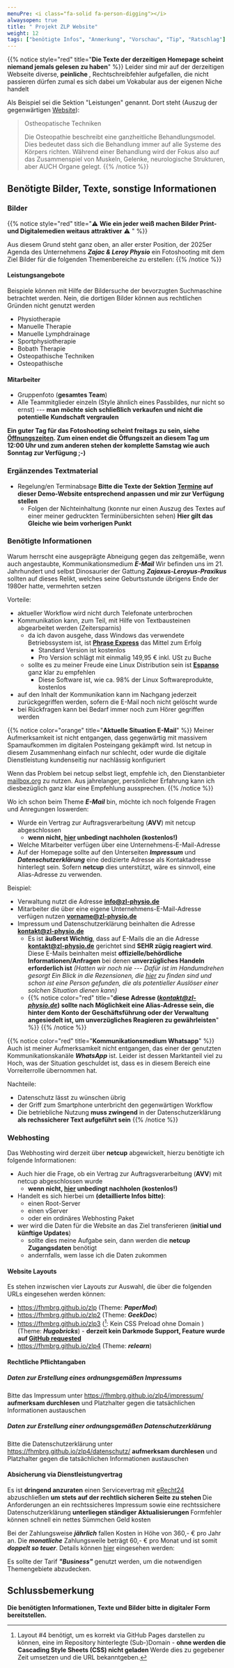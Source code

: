 ```yaml
---
menuPre: <i class="fa-solid fa-person-digging"></i>
alwaysopen: true
title: " Projekt ZLP Website"
weight: 12
tags: ["benötigte Infos", "Anmerkung", "Vorschau", "Tip", "Ratschlag"]
---
```


{{% notice style="red" title="**Die Texte der derzeitigen Homepage scheint niemand jemals gelesen zu haben**" %}}
Leider sind mir auf der derzeitigen Webseite diverse, **peinliche <i class="fa-solid fa-triangle-exclamation"></i>**, Rechtschreibfehler aufgefallen, die nicht passieren dürfen zumal es sich dabei um Vokabular aus der eigenen Niche handelt <i class="fa-solid fa-triangle-exclamation"></i>

Als Beispiel sei die Sektion "Leistungen" genannt. Dort steht (Auszug der gegenwärtigen [Website](https://zl-physio.de/leistungen)):

> Ostheopatische Techniken
>
> Die Osteopathie beschreibt eine ganzheitliche Behandlungsmodel. Dies bedeutet dass sich die Behandlung immer auf alle Systeme des Körpers richten. Während einer Behandlung wird der Fokus also auf das Zusammenspiel von Muskeln, Gelenke, neurologische Strukturen, aber AUCH Organe gelegt.
{{% /notice %}}

## Benötigte Bilder, Texte, sonstige Informationen

### Bilder

{{% notice style="red" title="⚠️  **Wie ein jeder weiß machen Bilder Print- und Digitalemedien weitaus attraktiver** ⚠️ " %}}

Aus diesem Grund steht ganz oben, an aller erster Position, der 2025er Agenda des Unternehmens ***Zajac & Leroy Physio*** ein Fotoshooting mit dem Ziel Bilder für die folgenden Themenbereiche zu erstellen:
{{% /notice %}}

#### Leistungsangebote

Beispiele können mit Hilfe der Bildersuche der bevorzugten Suchmaschine betrachtet werden. Nein, die dortigen Bilder können aus rechtlichen Gründen nicht genutzt werden <i class="fa-solid fa-triangle-exclamation"></i>

- Physiotherapie
- Manuelle Therapie
- Manuelle Lymphdrainage
- Sportphysiotherapie
- Bobath Therapie
- Osteopathische Techniken
- Osteopathische

#### Mitarbeiter

- Gruppenfoto (**gesamtes Team**)
- Alle Teammitglieder einzeln (Style ähnlich eines Passbildes, nur nicht so ernst) --- **man möchte sich schließlich verkaufen und nicht die potentielle Kundschaft vergraulen <i class="fa-solid fa-triangle-exclamation"></i>**

**Ein guter Tag für das Fotoshooting scheint freitags zu sein, siehe [Öffnungszeiten](/kontakt/oeffnungszeiten). Zum einen endet die Öffungszeit an diesem Tag um 12:00 Uhr und zum anderen stehen der komplette Samstag wie auch Sonntag zur Verfügung ;-)**

### Ergänzendes Textmaterial

- Regelung/en Terminabsage <i class="fa-solid fa-circle-question"></i> **Bitte die Texte der Sektion [Termine](/kontakt/termine/index.html) auf dieser Demo-Website entsprechend anpassen und mir zur Verfügung stellen <i class="fa-solid fa-triangle-exclamation"></i>**
  - Folgen der Nichteinhaltung (konnte nur einen Auszug des Textes auf einer meiner gedruckten Terminübersichten sehen) <i class="fa-solid fa-circle-question"></i> **Hier gilt das Gleiche wie beim vorherigen Punkt <i class="fa-solid fa-triangle-exclamation"></i>**

### Benötigte Informationen

Warum herrscht eine ausgeprägte Abneigung gegen das zeitgemäße, wenn auch angestaubte, Kommunikationsmedium ***E-Mail*** <i class="fa-solid fa-circle-question"></i> Wir befinden uns im 21. Jahrhundert und selbst Dinosaurier der Gattung ***Zajaxus-Leroyus-Praxikus*** sollten auf dieses Relikt, welches seine Geburtsstunde übrigens Ende der 1980er hatte, vermehrten setzen <i class="fa-solid fa-triangle-exclamation"></i>

Vorteile:

- aktueller Workflow wird nicht durch Telefonate unterbrochen
- Kommunikation kann, zum Teil, mit Hilfe von Textbausteinen abgearbeitet werden (Zeitersparnis)
  - da ich davon ausgehe, dass Windows das verwendete Betriebssystem ist, ist [**Phrase Express**](https://www.phraseexpress.com/de/) das Mittel zum Erfolg
    - Standard Version ist kostenlos
    - Pro Version schlägt mit einmalig 149,95 € inkl. USt zu Buche
  - sollte es zu meiner Freude eine Linux Distribution sein ist [**Espanso**](https://espanso.org/) ganz klar zu empfehlen
    - Diese Software ist, wie ca. 98% der Linux Softwareprodukte, kostenlos
- auf den Inhalt der Kommunikation kann im Nachgang jederzeit zurückgegriffen werden, sofern die E-Mail noch nicht gelöscht wurde
- bei Rückfragen kann bei Bedarf immer noch zum Hörer gegriffen werden

{{% notice color="orange" title="**Aktuelle Situation E-Mail**" %}}
Meiner Aufmerksamkeit ist nicht entgangen, dass gegenwärtig mit massivem Spamaufkommen im digitalen Posteingang gekämpft wird. Ist netcup in diesem Zusammenhang einfach nur schlecht, oder wurde die digitale Dienstleistung kundenseitig nur nachlässig konfiguriert <i class="fa-solid fa-circle-question"></i>

Wenn das Problem bei netcup selbst liegt, empfehle ich, den Dienstanbieter [mailbox.org](https://mailbox.org/de/business-mail#geschaeftskundentarife) zu nutzen. Aus jahrelanger, persönlicher Erfahrung kann ich diesbezüglich ganz klar eine Empfehlung aussprechen.
{{% /notice %}}

Wo ich schon beim Theme ***E-Mail*** bin, möchte ich noch folgende Fragen und Anregungen loswerden:

- Wurde ein Vertrag zur Auftragsverarbeitung (**AVV**) mit netcup abgeschlossen <i class="fa-solid fa-circle-question"></i>
  - **wenn nicht, [hier](https://helpcenter.netcup.com/de/wiki/general/avv/) unbedingt nachholen (kostenlos!) <i class="fa-solid fa-triangle-exclamation"></i>**
- Welche Mitarbeiter verfügen über eine Unternehmens-E-Mail-Adresse <i class="fa-solid fa-circle-question"></i>
- Auf der Homepage sollte auf den Unterseiten ***Impressum*** und ***Datenschutzerklärung*** eine dedizierte Adresse als Kontaktadresse hinterlegt sein. Sofern **netcup** dies unterstützt, wäre es sinnvoll, eine Alias-Adresse zu verwenden.

Beispiel:

- Verwaltung nutzt die Adresse **info@zl-physio.de**
- Mitarbeiter die über eine eigene Unternehmens-E-Mail-Adresse verfügen nutzen **vorname@zl-physio.de**
- Impressum und Datenschutzerklärung beinhalten die Adresse **kontakt@zl-physio.de**
  - Es ist **äußerst Wichtig**, dass auf E-Mails die an die Adresse **kontakt@zl-physio.de** gerichtet sind **SEHR zügig reagiert wird**. Diese E-Mails beinhalten meist **offizielle/behördliche Informationen/Anfragen** bei denen **unverzügliches Handeln erforderlich ist** *(Hatten wir noch nie <i class="fa-solid fa-triangle-exclamation"></i> --- Dafür ist im Handumdrehen gesorgt <i class="fa-solid fa-triangle-exclamation"></i> Ein Blick in die Rezensionen, die [hier](https://www.google.com/maps/place/Physiotherapie+Zajac+und+Leroy/@50.87651,6.4680137,17z/data=!4m17!1m8!3m7!1s0x47bf432875f7f7bf:0x9eb666fc3e9c51ca!2sM%C3%BChlenstra%C3%9Fe+2e,+52382+Niederzier!3b1!8m2!3d50.87651!4d6.470594!16s%2Fg%2F11c0y2g4dw!3m7!1s0x47bf43287132cead:0xe2a83537fda879ea!8m2!3d50.8764973!4d6.4705848!9m1!1b1!16s%2Fg%2F11cmrtzssm?entry=ttu&g_ep=EgoyMDI0MTIxMS4wIKXMDSoASAFQAw%3D%3D) zu finden sind und schon ist eine Person gefunden, die als potentieller Auslöser einer solchen Situation dienen kann)*
  - {{% notice color="red" title="**diese Adresse (***kontakt@zl-physio.de***) sollte nach Möglichkeit eine Alias-Adresse sein, die hinter dem Konto der Geschäftsführung oder der Verwaltung angesiedelt ist, um **unverzügliches Reagieren zu gewährleisten****" %}}
{{% /notice %}}

{{% notice color="red" title="**Kommunikationsmedium Whatsapp**" %}}
Auch ist meiner Aufmerksamkeit nicht entgangen, das einer der genutzten Kommunikationskanäle ***WhatsApp*** ist. Leider ist dessen Marktanteil viel zu Hoch, was der Situation geschuldet ist, dass es in diesem Bereich eine Vorreiterrolle übernommen hat.

Nachteile:

- Datenschutz lässt zu wünschen übrig <i class="fa-solid fa-triangle-exclamation"></i>
- der Griff zum Smartphone unterbricht den gegenwärtigen Workflow <i class="fa-solid fa-triangle-exclamation"></i>
- Die betriebliche Nutzung **muss zwingend** in der Datenschutzerklärung **als rechssicherer Text aufgeführt sein** <i class="fa-solid fa-triangle-exclamation"></i>
{{% /notice %}}

### Webhosting

Das Webhosting wird derzeit über **netcup** abgewickelt, hierzu benötigte ich folgende Informationen:

- Auch hier die Frage, ob ein Vertrag zur Auftragsverarbeitung (**AVV**) mit netcup abgeschlossen wurde <i class="fa-solid fa-circle-question"></i>
  - **wenn nicht, [hier](https://helpcenter.netcup.com/de/wiki/general/avv/) unbedingt nachholen (kostenlos!) <i class="fa-solid fa-triangle-exclamation"></i>**
- Handelt es sich hierbei um **(detaillierte Infos bitte)**:
  - einen Root-Server <i class="fa-solid fa-circle-question"></i>
  - einen vServer <i class="fa-solid fa-circle-question"></i>
  - oder ein ordinäres Webhosting Paket <i class="fa-solid fa-circle-question"></i>
- wer wird die Daten für die Website an das Ziel transferieren (**initial und künftige Updates**) <i class="fa-solid fa-circle-question"></i>
  - sollte dies meine Aufgabe sein, dann werden die **netcup Zugangsdaten** benötigt <i class="fa-solid fa-triangle-exclamation"></i>
  - andernfalls, wem lasse ich die Daten zukommen <i class="fa-solid fa-circle-question"></i>

#### Website Layouts

Es stehen inzwischen vier Layouts zur Auswahl, die über die folgenden URLs eingesehen werden können:

- https://fhmbrg.github.io/zlp (Theme: ***PaperMod***)
- https://fhmbrg.github.io/zlp2 (Theme: ***GeekDoc***)
- https://fhmbrg.github.io/zlp3 ([^1]: Kein CSS Preload ohne Domain <i class="fa-solid fa-triangle-exclamation"></i>) (Theme: ***Hugobricks***) - **derzeit kein Darkmode Support, Feature wurde auf [GitHub requested](https://github.com/jhvanderschee/hugobricks/issues/77) <i class="fa-solid fa-triangle-exclamation"></i>**
- https://fhmbrg.github.io/zlp4 (Theme: ***relearn***)

[^1]: Layout #4 benötigt, um es korrekt via GitHub Pages darstellen zu können, eine im Repository hinterlegte (Sub-)Domain - **ohne werden die Cascading Style Sheets (CSS) nicht geladen <i class="fa-solid fa-triangle-exclamation"></i>** Werde dies zu gegebener Zeit umsetzen und die URL bekanntgeben.

#### Rechtliche Pflichtangaben

##### Daten zur Erstellung eines ordnungsgemäßen Impressums

Bitte das Impressum unter https://fhmbrg.github.io/zlp4/impressum/ **aufmerksam durchlesen** und Platzhalter gegen die tatsächlichen Informationen austauschen <i class="fa-solid fa-triangle-exclamation"></i>

##### Daten zur Erstellung einer ordnungsgemäßen Datenschutzerklärung

Bitte die Datenschutzerklärung unter https://fhmbrg.github.io/zlp4/datenschutz/ **aufmerksam durchlesen** und Platzhalter gegen die tatsächlichen Informationen austauschen <i class="fa-solid fa-triangle-exclamation"></i>

#### Absicherung via Dienstleistungvertrag

Es ist **dringend anzuraten** einen Servicevertrag mit [eRecht24](https://www.e-recht24.de/) abzuschließen **um stets auf der rechtlich sicheren Seite zu stehen <i class="fa-solid fa-triangle-exclamation"></i>** Die Anforderungen an ein rechtssicheres Impressum sowie eine rechtssichere Datenschutzerklärung **unterliegen ständiger Aktualisierungen <i class="fa-solid fa-triangle-exclamation"></i>** Formfehler können schnell ein nettes Sümmchen Geld kosten <i class="fa-solid fa-triangle-exclamation"></i>

Bei der Zahlungsweise ***jährlich*** fallen Kosten in Höhe von 360,- € pro Jahr an. Die ***monatliche*** Zahlungsweile beträgt 60,- € pro Monat und ist somit ***doppelt so teuer***. Details können [hier](https://www.e-recht24.de/mitglieder/?source_id=Acquisition_Navigation_Free_Mainnav_Website_AcquisitionNavigationFreeWebsiteBanner20240701_Banner_3Toolbox#pricingtable) eingesehen werden:



Es sollte der Tarif ***"Business"*** genutzt werden, um die notwendigen Themengebiete abzudecken.

## Schlussbemerkung

**Die benötigten Informationen, Texte und Bilder bitte in digitaler Form bereitstellen.**
